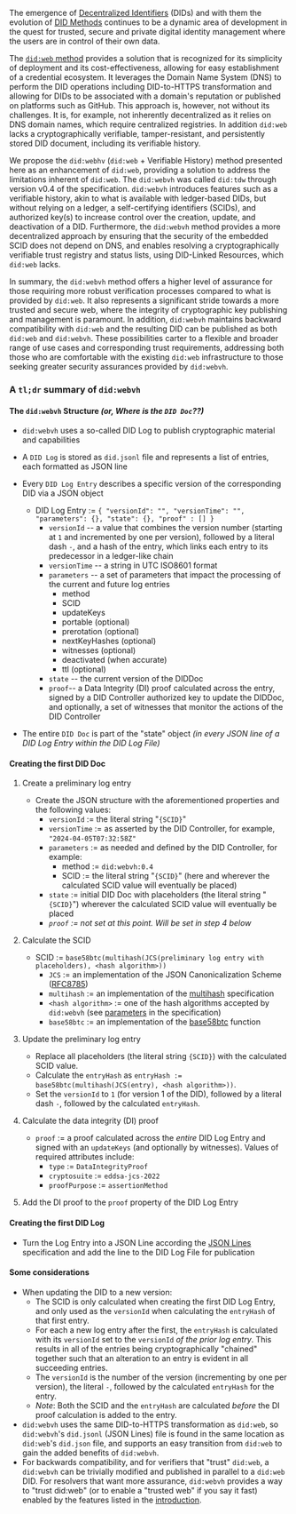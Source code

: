 The emergence of [Decentralized Identifiers](https://www.w3.org/TR/did-core/)
(DIDs) and with them the evolution of [DID
Methods](https://decentralized-id.com/web-standards/w3c/decentralized-identifier/did-methods/)
continues to be a dynamic area of development in the quest for trusted, secure
and private digital identity management where the users are in control of their
own data.

The [`did:web` method](https://w3c-ccg.github.io/did-method-web/) provides a solution that is recognized 
for its simplicity of deployment and its cost-effectiveness, allowing for easy establishment of a 
credential ecosystem. It leverages the Domain Name System (DNS) to perform the DID operations including 
DID-to-HTTPS transformation and allowing for DIDs to be associated with a domain's reputation or published 
on platforms such as GitHub. This approach is, however, not without its challenges. It is, for example, not 
inherently decentralized as it relies on DNS domain names, which require centralized registries. In addition 
`did:web` lacks a cryptographically verifiable, tamper-resistant, and persistently stored DID document,
including its verifiable history.

We propose the `did:webhv` (`did:web` + Verifiable History) method presented
here as an enhancement of `did:web`, providing a solution to address the
limitations inherent of `did:web`. The `did:webvh` was called `did:tdw` through
version v0.4 of the specification. `did:webvh` introduces features such as a
verifiable history, akin to what is available with ledger-based DIDs, but
without relying on a ledger, a self-certifying identifiers (SCIDs), and
authorized key(s) to increase control over the creation, update, and
deactivation of a DID. Furthermore, the `did:webvh` method provides a more
decentralized approach by ensuring that the security of the embedded SCID does
not depend on DNS, and enables resolving a cryptographically verifiable trust
registry and status lists, using DID-Linked Resources, which `did:web` lacks. 

In summary, the `did:webvh` method offers a higher level of assurance for those
requiring more robust verification processes compared to what is provided by
`did:web`. It also represents a significant stride towards a more trusted and
secure web, where the integrity of cryptographic key publishing and management
is paramount. In addition, `did:webvh` maintains backward compatibility with
`did:web` and the resulting DID can be published as both `did:web` and
`did:webvh`. These possibilities carter to a flexible and broader range of use
cases and corresponding trust requirements, addressing both those who are
comfortable with the existing `did:web` infrastructure to those seeking greater
security assurances provided by `did:webvh`. 

### A `tl;dr` summary of `did:webvh`

#### The `did:webvh` Structure *(or, Where is the `DID Doc`??)*

- `did:webvh` uses a so-called DID Log to publish cryptographic material and capabilities
- A `DID Log` is stored as `did.jsonl` file and represents a list of entries, each formatted as JSON line
- Every `DID Log Entry` describes a specific version of the corresponding DID via a JSON object
    - DID Log Entry := `{ "versionId": "", "versionTime": "", "parameters": {}, "state": {}, "proof" : [] }`  
        - `versionId` -- a value that combines the version number (starting at `1` and incremented by one per version), followed by a literal dash `-`, and a hash of the entry, which links each entry to its predecessor in a ledger-like chain
        - `versionTime` -- a string in UTC ISO8601 format 
        - `parameters` -- a set of parameters that impact the processing of the current and future log entries
            - method
            - SCID
            - updateKeys
            - portable (optional)
            - prerotation (optional)
            - nextKeyHashes (optional)
            - witnesses (optional)
            - deactivated (when accurate)
            - ttl (optional)
       - `state` -- the current version of the DIDDoc
       - `proof`-- a Data Integrity (DI) proof calculated across the entry, signed by a DID Controller authorized key to update the DIDDoc, and optionally, a set of witnesses that monitor the actions of the DID Controller

- The entire `DID Doc` is part of the "state" object *(in every JSON line of a DID Log Entry within the DID Log File)*

#### Creating the first DID Doc

1. Create a preliminary log entry
    - Create the JSON structure with the aforementioned properties and the following values:
        - `versionId` := the literal string "`{SCID}`"
        - `versionTime` := as asserted by the DID Controller, for example, `"2024-04-05T07:32:58Z"`
        - `parameters` := as needed and defined by the DID Controller, for example:
            - method := `did:webvh:0.4`
            - SCID := the literal string "`{SCID}`" (here and wherever the calculated SCID value will eventually be placed)
        - `state` := initial DID Doc with placeholders (the literal string "`{SCID}`") wherever the calculated SCID value will eventually be placed
        - *`proof` := not set at this point. Will be set in step 4 below*

2. Calculate the SCID
    - SCID := `base58btc(multihash(JCS(preliminary log entry with placeholders), <hash algorithm>))`
        - `JCS` := an implementation of the JSON Canonicalization Scheme ([RFC8785](https://www.rfc-editor.org/info/rfc8785))
        - `multihash` := an implementation of the [multihash](https://multiformats.io/multihash/) specification
        - `<hash algorithm>` := one of the hash algorithms accepted by  `did:webvh` (see [parameters](https://identity.foundation/didwebvh/next/#didwebvh-did-method-parameters) in the specification)
        - `base58btc` := an implementation of the [base58btc](https://datatracker.ietf.org/doc/html/draft-msporny-base58-03) function

3. Update the preliminary log entry
    - Replace all placeholders (the literal string `{SCID}`) with the calculated SCID value.
    - Calculate the `entryHash` as `entryHash := base58btc(multihash(JCS(entry), <hash algorithm>))`.
    - Set the `versionId` to `1` (for version 1 of the DID), followed by a literal dash `-`, followed by the calculated `entryHash`.

4. Calculate the data integrity (DI) proof
    - `proof` := a proof calculated across the *entire* DID Log Entry and signed with an `updateKeys` (and optionally by witnesses). Values of required attributes include:
        - `type` := `DataIntegrityProof`
        - `cryptosuite` := `eddsa-jcs-2022`
        - `proofPurpose` := `assertionMethod`

5. Add the DI proof to the `proof` property of the DID Log Entry

#### Creating the first DID Log

- Turn the Log Entry into a JSON Line according the [JSON Lines](https://jsonlines.org/) specification and add the line to the DID Log File for publication

#### Some considerations

- When updating the DID to a new version:
    - The SCID is only calculated when creating the first DID Log Entry, and
      only used as the `versionId` when calculating the `entryHash` of that
      first entry.
    - For each a new log entry after the first, the `entryHash` is calculated
      with its `versionId` set to the `versionId` *of the prior log entry*. This
      results in all of the entries being cryptographically "chained" together
      such that an alteration to an entry is evident in all succeeding entries.
    - The `versionId` is the number of the version (incrementing by one per version), the literal `-`, followed by the calculated `entryHash` for the entry.
    - *Note*: Both the SCID and the `entryHash` are calculated *before* the DI
      proof calculation is added to the entry.
- `did:webvh` uses the same DID-to-HTTPS transformation as `did:web`, so
  `did:webvh`'s  `did.jsonl` (JSON Lines) file is found in the same location as
  `did:web`'s `did.json` file, and supports an easy transition from `did:web` to
  gain the added benefits of `did:webvh`.
- For backwards compatibility, and for verifiers that "trust" `did:web`, a
`did:webvh` can be trivially modified and published in parallel to a `did:web`
DID. For resolvers that want more assurance, `did:webvh` provides a way to "trust
did:web" (or to enable a "trusted web" if you say it fast) enabled by the
features listed in the [introduction](./README.md).
